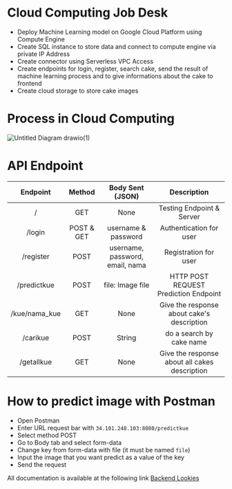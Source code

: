 # Cloud Computing Job Desk

- Deploy Machine Learning model on Google Cloud Platform using Compute Engine
- Create SQL instance to store data and connect to compute engine via private IP Address
- Create connector using Serverless VPC Access
- Create endpoints for login, register, search cake, send the result of machine learning process and to give informations about the cake to frontend
- Create cloud storage to store cake images

# Process in Cloud Computing

![Untitled Diagram drawio(1)](https://user-images.githubusercontent.com/89336327/173192689-102be77a-ea41-4278-81a2-c45e20b4a98c.png)


# API Endpoint 
|   Endpoint   |   Method   |        Body Sent (JSON)         |                   Description                 |
| :----------: | :--------: | :----------------------------:  | :-------------------------------------------: |
|     /        |     GET    |             None                |             Testing Endpoint & Server         |
|   /login     | POST & GET |      username & password        |              Authentication for user          |
|  /register   |    POST    | username, password, email, nama |               Registration for user           |
| /predictkue  |    POST    |        file: Image file         |      HTTP POST REQUEST Prediction Endpoint    |
|/kue/nama_kue |     GET    |             None                |   Give the response about cake's description  |
|   /carikue   |    POST    |            String               |             do a search by cake name          |
|  /getallkue  |    GET     |             None                | Give the response about all cakes description |

# How to predict image with Postman
- Open Postman
- Enter URL request bar with `34.101.248.103:8080/predictkue`
- Select method POST
- Go to Body tab and select form-data
- Change key from form-data with file (it must be named `file`)
- Input the image that you want predict as a value of the key
- Send the request

All documentation is available at the following link [Backend Lookies](https://docs.google.com/document/d/1DJtzpo6faHhJVCuhFpu-H61cSzF1fmpW5jW_5UTxEV8/edit?usp=sharing)

